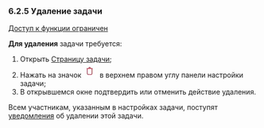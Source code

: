 ### 6.2.5 Удаление задачи

[Доступ к функции ограничен](9_roles_&_access/9.2_access.md)

**Для удаления** задачи требуется:

1. Открыть [Страницу задачи](6.2_task_page.md);
2. Нажать на значок ![удалить](/imgs/удалить.jpg) в верхнем правом углу панели настройки задачи;  
3. В открывшемся окне подтвердить или отменить действие удаления.  
  
Всем участникам, указанным в настройках задачи, поступят [уведомления](6.4_notice.md) об удалении этой задачи.
